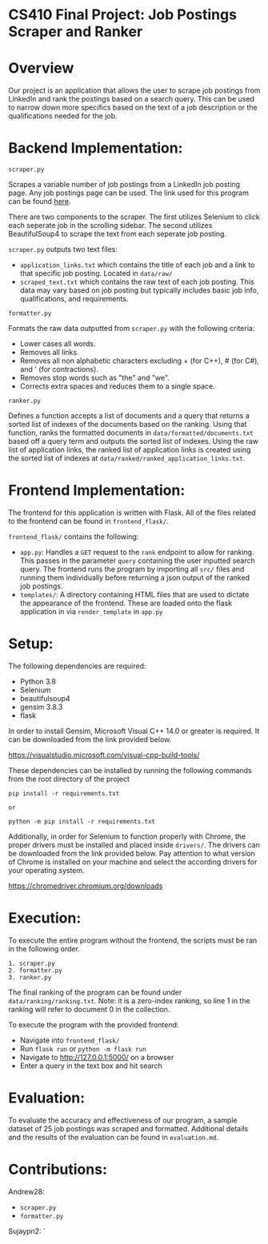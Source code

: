 # **CS410 Final Project: Job Postings Scraper and Ranker**

# Overview
Our project is an application that allows the user to scrape job postings from LinkedIn and rank the postings based on a search query. This can be used to narrow down more specifics based on the text of a job description or the qualifications needed for the job. 


# Backend Implementation:
`scraper.py`

Scrapes a variable number of job postings from a LinkedIn job posting page. Any job postings page can be used. The link used for this program can be found [here](https://www.linkedin.com/jobs/search?keywords=software%20engineering&location=&geoId=&trk=homepage-jobseeker_jobs-search-bar_search-submit&position=1&pageNum=0). 

There are two components to the scraper. The first utilizes Selenium to click each seperate job in the scrolling sidebar. The second utilizes BeautifulSoup4 to scrape the text from each seperate job posting. 

`scraper.py` outputs two text files:
- `application_links.txt` which contains the title of each job and a link to that specific job posting. Located in `data/raw/`
- `scraped_text.txt` which contains the raw text of each job posting. This data may vary based on job posting but typically includes basic job info, qualifications, and requirements.

`formatter.py`

Formats the raw data outputted from `scraper.py` with the following criteria:
- Lower cases all words.
- Removes all links.
- Removes all non alphabetic characters excluding + (for C++), # (for C#), and ' (for contractions).
- Removes stop words such as "the" and "we".
- Corrects extra spaces and reduces them to a single space.

`ranker.py`

Defines a function accepts a list of documents and a query that returns a sorted list of indexes of the documents based on the ranking. Using that function, ranks the formatted documents in `data/formatted/documents.txt` based off a query term and outputs the sorted list of indexes. Using the raw list of application links, the ranked list of application links is created using the sorted list of indexes at `data/ranked/ranked_application_links.txt`.

# Frontend Implementation:
The frontend for this application is written with Flask. All of the files related to the frontend can be found in `frontend_flask/`.

`frontend_flask/` contains the following:
- `app.py`: Handles a `GET` request to the `rank` endpoint to allow for ranking. This passes in the parameter `query` containing the user inputted search query. The frontend runs the program by importing all `src/` files and running them individually before returning a json output of the ranked job postings. 
- `templates/`: A directory containing HTML files that are used to dictate the appearance of the frontend. These are loaded onto the flask application in via `render_template` in `app.py` 


# Setup:
The following dependencies are required:
- Python 3.8
- Selenium
- beautifulsoup4
- gensim 3.8.3
- flask

In order to install Gensim, Microsoft Visual C++ 14.0 or greater is required. It can be downloaded from the link provided below.

https://visualstudio.microsoft.com/visual-cpp-build-tools/

These dependencies can be installed by running the following commands from the root directory of the project
```
pip install -r requirements.txt

or 

python -m pip install -r requirements.txt
```

Additionally, in order for Selenium to function properly with Chrome, the proper drivers must be installed and placed inside `drivers/`. The drivers can be downloaded from the link provided below. Pay attention to what version of Chrome is installed on your machine and select the according drivers for your operating system.  

https://chromedriver.chromium.org/downloads


# Execution:
To execute the entire program without the frontend, the scripts must be ran in the following order. 

```
1. scraper.py
2. formatter.py
3. ranker.py
```

The final ranking of the program can be found under `data/ranking/ranking.txt`. Note: it is a zero-index ranking, so line 1 in the ranking will refer to document 0 in the collection.

To execute the program with the provided frontend:
- Navigate into `frontend_flask/`
- Run `flask run` or `python -m flask run`
- Navigate to http://127.0.0.1:5000/ on a browser
- Enter a query in the text box and hit search

# Evaluation:
To evaluate the accuracy and effectiveness of our program, a sample dataset of 25 job postings was scraped and formatted. Additional details and the results of the evaluation can be found in `evaluation.md`.

# Contributions:
Andrew28:
- `scraper.py`
- `formatter.py`

Sujaypn2:
`